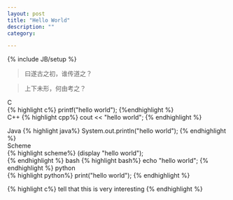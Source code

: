 ```yaml
---
layout: post
title: "Hello World"
description: ""
category: 

---
```

{% include JB/setup %}
>曰遂古之初，谁传道之？

>上下未形，何由考之？

C		
{% highlight c%} printf("hello world");
{%endhighlight %}   
C++
{% highlight cpp%} cout << "hello world"; 
{% endhighlight %} 
<!--more-->
Java
{% highlight java%} System.out.println("hello world");
{% endhighlight %}   
Scheme	
{% highlight scheme%} (display "hello world");  
{% endhighlight %} 
bash
{% highlight bash%} echo "hello world"; 
{% endhighlight %} 
python	
{% highlight python%} print("hello world");
{% endhighlight %} 


{% highlight c%}
tell that this is very interesting
{% endhighlight %}
